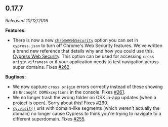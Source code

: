 ## 0.17.7

_Released 10/12/2016_

**Features:**

- There is now a new
  [`chromeWebSecurity`](/guides/references/configuration#Browser) option you can
  set in `cypress.json` to turn off Chrome's Web Security features. We've
  written a brand new reference that details why and how you could use this.
  [Cypress Web Security](/guides/guides/web-security). This option can be used
  for accessing `cross origin` `<iframes>` or if your application needs to test
  navigation across super domains. Fixes
  [#262](https://github.com/cypress-io/cypress/issues/262).

**Bugfixes:**

- We now capture `cross origin` errors correctly instead of these showing as
  `Uncaught DOMExceptions` in the console. Fixes
  [#261](https://github.com/cypress-io/cypress/issues/261).
- We no longer trash the wrong folder on OSX in-app updates (when a project is
  open). Sorry about this! Fixes
  [#260](https://github.com/cypress-io/cypress/issues/260).
- [`cy.visit()`](/api/commands/visit) urls with domain-like segments (which
  weren't actually the domain) no longer cause Cypress to think you're trying to
  navigate to a different superdomain. Fixes
  [#255](https://github.com/cypress-io/cypress/issues/255).
